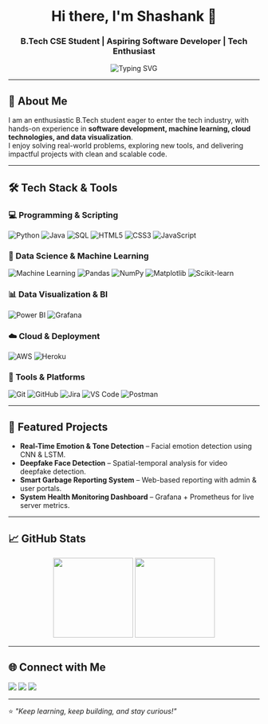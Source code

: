 <!-- Profile Header -->
<h1 align="center">Hi there, I'm Shashank 👋</h1>
<h3 align="center">B.Tech CSE Student | Aspiring Software Developer | Tech Enthusiast</h3>

<p align="center">
  <img src="https://readme-typing-svg.demolab.com?font=Fira+Code&weight=500&pause=1000&color=4CAF50&center=true&width=550&lines=Passionate+about+Coding+and+Innovation;Always+Learning+New+Technologies;Full+Stack+%7C+Cloud+%7C+ML" alt="Typing SVG" />
</p>

---

## 🚀 About Me
I am an enthusiastic B.Tech student eager to enter the tech industry, with hands-on experience in **software development, machine learning, cloud technologies, and data visualization**.  
I enjoy solving real-world problems, exploring new tools, and delivering impactful projects with clean and scalable code.

---

## 🛠️ Tech Stack & Tools

### 💻 Programming & Scripting
![Python](https://img.shields.io/badge/Python-3776AB?style=for-the-badge&logo=python&logoColor=white)
![Java](https://img.shields.io/badge/Java-007396?style=for-the-badge&logo=java&logoColor=white)
![SQL](https://img.shields.io/badge/SQL-336791?style=for-the-badge&logo=postgresql&logoColor=white)
![HTML5](https://img.shields.io/badge/HTML5-E34F26?style=for-the-badge&logo=html5&logoColor=white)
![CSS3](https://img.shields.io/badge/CSS3-1572B6?style=for-the-badge&logo=css3&logoColor=white)
![JavaScript](https://img.shields.io/badge/JavaScript-F7E018?style=for-the-badge&logo=javascript&logoColor=black)

### 🤖 Data Science & Machine Learning
![Machine Learning](https://img.shields.io/badge/Machine%20Learning-102230?style=for-the-badge&logo=tensorflow&logoColor=white)
![Pandas](https://img.shields.io/badge/Pandas-150458?style=for-the-badge&logo=pandas&logoColor=white)
![NumPy](https://img.shields.io/badge/Numpy-013243?style=for-the-badge&logo=numpy&logoColor=white)
![Matplotlib](https://img.shields.io/badge/Matplotlib-11557C?style=for-the-badge)
![Scikit-learn](https://img.shields.io/badge/Scikit%20Learn-F7931E?style=for-the-badge&logo=scikit-learn&logoColor=white)

### 📊 Data Visualization & BI
![Power BI](https://img.shields.io/badge/PowerBI-F2C811?style=for-the-badge&logo=powerbi&logoColor=black)
![Grafana](https://img.shields.io/badge/Grafana-F46800?style=for-the-badge&logo=grafana&logoColor=white)

### ☁️ Cloud & Deployment
![AWS](https://img.shields.io/badge/AWS-FF9900?style=for-the-badge&logo=amazonaws&logoColor=white)
![Heroku](https://img.shields.io/badge/Heroku-430098?style=for-the-badge&logo=heroku&logoColor=white)

### 🔧 Tools & Platforms
![Git](https://img.shields.io/badge/Git-F05032?style=for-the-badge&logo=git&logoColor=white)
![GitHub](https://img.shields.io/badge/GitHub-181717?style=for-the-badge&logo=github&logoColor=white)
![Jira](https://img.shields.io/badge/Jira-0052CC?style=for-the-badge&logo=jira&logoColor=white)
![VS Code](https://img.shields.io/badge/VS%20Code-007ACC?style=for-the-badge&logo=visualstudiocode&logoColor=white)
![Postman](https://img.shields.io/badge/Postman-FF6C37?style=for-the-badge&logo=postman&logoColor=white)

---

## 📂 Featured Projects
- **Real-Time Emotion & Tone Detection** – Facial emotion detection using CNN & LSTM.
- **Deepfake Face Detection** – Spatial-temporal analysis for video deepfake detection.
- **Smart Garbage Reporting System** – Web-based reporting with admin & user portals.
- **System Health Monitoring Dashboard** – Grafana + Prometheus for live server metrics.

---

## 📈 GitHub Stats
<p align="center">
  <img src="https://github-readme-stats.vercel.app/api?username=Shashankkota&show_icons=true&theme=radical" height="160" />
  <img src="https://github-readme-streak-stats.herokuapp.com/?user=Shashankkota&theme=radical" height="160" />
</p>

---

## 🌐 Connect with Me
<p align="left">
<a href="https://linkedin.com/in/kota-shashank"><img src="https://img.shields.io/badge/LinkedIn-0077B5?style=for-the-badge&logo=linkedin&logoColor=white"/></a>
<a href="mailto:shashank96187@gmail.com"><img src="https://img.shields.io/badge/Email-D14836?style=for-the-badge&logo=gmail&logoColor=white"/></a>
<a href="https://github.com/Shashankkota"><img src="https://img.shields.io/badge/GitHub-100000?style=for-the-badge&logo=github&logoColor=white"/></a>
</p>

---

⭐ *"Keep learning, keep building, and stay curious!"*
